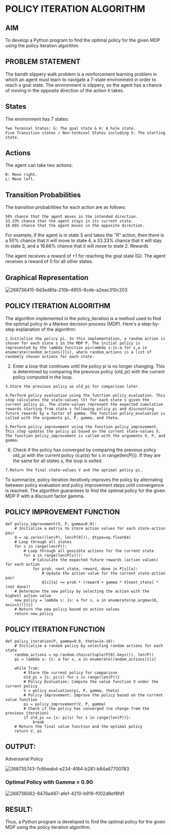 # POLICY ITERATION ALGORITHM

## AIM

To develop a Python program to find the optimal policy for the given MDP using the policy iteration algorithm.

## PROBLEM STATEMENT

The bandit slippery walk problem is a reinforcement learning problem in which an agent must learn to navigate a 7-state environment in order to reach a goal state. The environment is slippery, so the agent has a chance of moving in the opposite direction of the action it takes.

## States

The environment has 7 states:

    Two Terminal States: G: The goal state & H: A hole state.
    Five Transition states / Non-terminal States including S: The starting state.

## Actions

The agent can take two actions:

    R: Move right.
    L: Move left.

## Transition Probabilities

The transition probabilities for each action are as follows:

    50% chance that the agent moves in the intended direction.
    33.33% chance that the agent stays in its current state.
    16.66% chance that the agent moves in the opposite direction.

For example, if the agent is in state S and takes the "R" action, then there is a 50% chance that it will move to state 4, a 33.33% chance that it will stay in state S, and a 16.66% chance that it will move to state 2.
Rewards

The agent receives a reward of +1 for reaching the goal state (G). The agent receives a reward of 0 for all other states.

## Graphical Representation

![268736415-9d3ed6fa-210b-4955-8cde-a2eac310c203](https://github.com/lisianathiruselvan/policy-iteration-algorithm/assets/119389971/69c43832-dfce-4dac-b871-29155b74c1a0)


## POLICY ITERATION ALGORITHM

The algorithm implemented in the policy_iteration is a method used to find the optimal policy in a Markov decision process (MDP). Here's a step-by-step explanation of the algorithm:

    1.Initialize the policy pi. In this implementation, a random action is chosen for each state s in the MDP P. The initial policy is represented by the lambda function pi=lambda s:{s:a for s,a in enumerate(random_actions)}[s], where random_actions is a list of randomly chosen actions for each state.

   2. Enter a loop that continues until the policy pi is no longer changing. This is determined by comparing the previous policy (old_pi) with the current policy computed in the loop.

    3.Store the previous policy as old_pi for comparison later.

    4.Perform policy evaluation using the function policy_evaluation. This step calculates the state-values (V) for each state s given the current policy pi. The state-values represent the expected cumulative rewards starting from state s following policy pi and discounting future rewards by a factor of gamma. The function policy_evaluation is called with the arguments pi, P, gamma, and theta.

    5.Perform policy improvement using the function policy_improvement. This step updates the policy pi based on the current state-values V. The function policy_improvement is called with the arguments V, P, and gamma.

   6. Check if the policy has converged by comparing the previous policy old_pi with the current policy {s:pi(s) for s in range(len(P))}. If they are the same for all states s, the loop is exited.

    7.Return the final state-values V and the optimal policy pi.

To summarize, policy iteration iteratively improves the policy by alternating between policy evaluation and policy improvement steps until convergence is reached. The algorithm guarantees to find the optimal policy for the given MDP P with a discount factor gamma.

## POLICY IMPROVEMENT FUNCTION
```
def policy_improvement(V, P, gamma=0.9):
    # Initialize a matrix to store action values for each state-action pair
    Q = np.zeros((len(P), len(P[0])), dtype=np.float64)
    # Loop through all states
    for s in range(len(P)):
        # Loop through all possible actions for the current state
        for a in range(len(P[s])):
            # Calculate the expected future rewards (action values) for each action
            for prob, next_state, reward, done in P[s][a]:
                # Update the action value for the current state-action pair
                Q[s][a] += prob * (reward + gamma * V[next_state] * (not done))
    # Determine the new policy by selecting the action with the highest action value
    new_policy = lambda s: {s: a for s, a in enumerate(np.argmax(Q, axis=1))}[s]
    # Return the new policy based on action values
    return new_policy
```
## POLICY ITERATION FUNCTION
```
def policy_iteration(P, gamma=0.9, theta=1e-10):
    # Initialize a random policy by selecting random actions for each state
    random_actions = np.random.choice(tuple(P[0].keys()), len(P))
    pi = lambda s: {s: a for s, a in enumerate(random_actions)}[s]
    
    while True:
        # Store the current policy for comparison
        old_pi = {s: pi(s) for s in range(len(P))}
        # Policy Evaluation: Compute the value function V under the current policy
        V = policy_evaluation(pi, P, gamma, theta)
        # Policy Improvement: Improve the policy based on the current value function
        pi = policy_improvement(V, P, gamma)
        # Check if the policy has converged (no change from the previous iteration)
        if old_pi == {s: pi(s) for s in range(len(P))}:
            break
    # Return the final value function and the optimal policy
    return V, pi
```
## OUTPUT:

Adversarial Policy

![268735743-7c6beabd-e234-4f84-b281-b84a67700783](https://github.com/lisianathiruselvan/policy-iteration-algorithm/assets/119389971/11422ad3-2a7e-489d-b242-b21b86aa1bc0)


### Optimal Policy with Gamma = 0.90

![268736062-8476a467-afe1-4210-b919-f002d8ef8fd1](https://github.com/lisianathiruselvan/policy-iteration-algorithm/assets/119389971/7d0990c6-87e3-44a6-8460-21bdb1be3017)

## RESULT:

Thus, a Python program is developed to find the optimal policy for the given MDP using the policy iteration algorithm.
